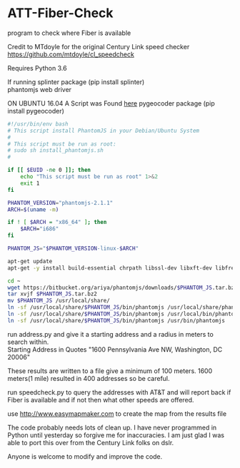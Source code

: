 # ATT-Fiber-Check
program to check where Fiber is available

Credit to MTdoyle for the original Century Link  speed checker
https://github.com/mtdoyle/cl_speedcheck

Requires Python 3.6  
  
If running 
splinter package (pip install splinter)  
phantomjs web driver  




ON UBUNTU 16.04 A Script was Found [here](https://gist.github.com/julionc/7476620)
pygeocoder package (pip install pygeocoder)

```bash
#!/usr/bin/env bash
# This script install PhantomJS in your Debian/Ubuntu System
#
# This script must be run as root:
# sudo sh install_phantomjs.sh
#

if [[ $EUID -ne 0 ]]; then
    echo "This script must be run as root" 1>&2
    exit 1
fi

PHANTOM_VERSION="phantomjs-2.1.1"
ARCH=$(uname -m)

if ! [ $ARCH = "x86_64" ]; then
    $ARCH="i686"
fi

PHANTOM_JS="$PHANTOM_VERSION-linux-$ARCH"

apt-get update
apt-get -y install build-essential chrpath libssl-dev libxft-dev libfreetype6 libfreetype6-dev libfontconfig1 libfontconfig1-dev

cd ~
wget https://bitbucket.org/ariya/phantomjs/downloads/$PHANTOM_JS.tar.bz2
tar xvjf $PHANTOM_JS.tar.bz2
mv $PHANTOM_JS /usr/local/share/
ln -sf /usr/local/share/$PHANTOM_JS/bin/phantomjs /usr/local/share/phantomjs
ln -sf /usr/local/share/$PHANTOM_JS/bin/phantomjs /usr/local/bin/phantomjs
ln -sf /usr/local/share/$PHANTOM_JS/bin/phantomjs /usr/bin/phantomjs
```

run address.py and give it a starting address and a radius in meters to search within.  
Starting Address in Quotes "1600 Pennsylvania Ave NW, Washington, DC 20006"

These results are written to a file 
give a minimum of 100 meters. 1600 meters(1 mile) resulted in 400 addresses so be careful.

run speedcheck.py to query the addresses with AT&T and will report back if Fiber is available and if not then what other speeds are offered.

use http://www.easymapmaker.com to create the map from the results file

The code probably needs lots of clean up. I have never programmed in Python until yesterday so forgive me for inaccuracies.
I am just glad I was able to port this over from the Century Link folks on dslr.

Anyone is welcome to modify and improve the code.
